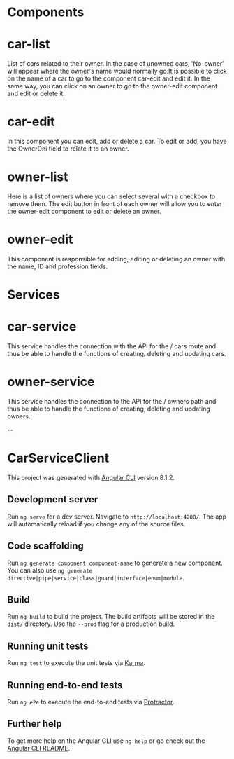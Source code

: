 # Components

# car-list
List of cars related to their owner. In the case of unowned cars, 'No-owner' will appear where the owner's name would normally go.It is possible to click on the name of a car to go to the component car-edit and edit it. In the same way, you can click on an owner to go to the owner-edit component and edit or delete it.

# car-edit
In this component you can edit, add or delete a car. To edit or add, you have the OwnerDni field to relate it to an owner.
 
# owner-list
Here is a list of owners where you can select several with a checkbox to remove them. The edit button in front of each owner will allow you to enter the owner-edit component to edit or delete an owner.

# owner-edit
This component is responsible for adding, editing or deleting an owner with the name, ID and profession fields.

# Services

# car-service
This service handles the connection with the API for the / cars route and thus be able to handle the functions of creating, deleting and updating cars.

# owner-service
This service handles the connection to the API for the / owners path and thus be able to handle the functions of creating, deleting and updating owners.

--
# CarServiceClient

This project was generated with [Angular CLI](https://github.com/angular/angular-cli) version 8.1.2.

## Development server

Run `ng serve` for a dev server. Navigate to `http://localhost:4200/`. The app will automatically reload if you change any of the source files.

## Code scaffolding

Run `ng generate component component-name` to generate a new component. You can also use `ng generate directive|pipe|service|class|guard|interface|enum|module`.

## Build

Run `ng build` to build the project. The build artifacts will be stored in the `dist/` directory. Use the `--prod` flag for a production build.

## Running unit tests

Run `ng test` to execute the unit tests via [Karma](https://karma-runner.github.io).

## Running end-to-end tests

Run `ng e2e` to execute the end-to-end tests via [Protractor](http://www.protractortest.org/).

## Further help

To get more help on the Angular CLI use `ng help` or go check out the [Angular CLI README](https://github.com/angular/angular-cli/blob/master/README.md).
